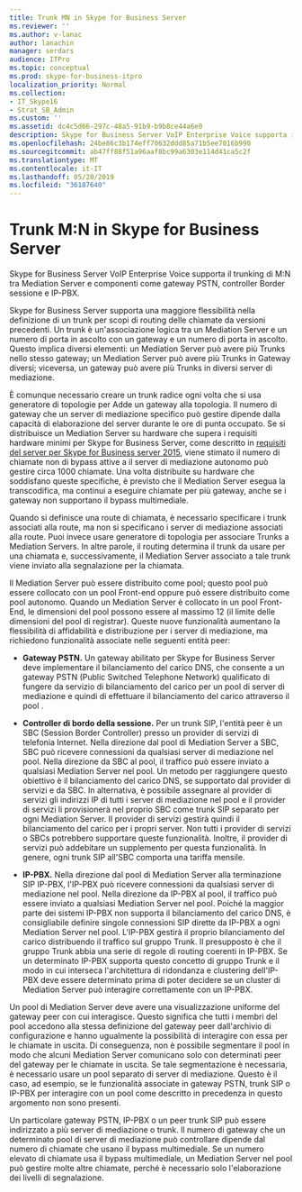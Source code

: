 ```yaml
---
title: Trunk MN in Skype for Business Server
ms.reviewer: ''
ms.author: v-lanac
author: lanachin
manager: serdars
audience: ITPro
ms.topic: conceptual
ms.prod: skype-for-business-itpro
localization_priority: Normal
ms.collection:
- IT_Skype16
- Strat_SB_Admin
ms.custom: ''
ms.assetid: dc4c5d66-297c-48a5-91b9-b9b8ce44a6e0
description: Skype for Business Server VoIP Enterprise Voice supporta il trunking di M:N tra Mediation Server e componenti come gateway PSTN, controller Border sessione e IP-PBX.
ms.openlocfilehash: 24be86c3b174eff70632ddd85a71b5ee7016b990
ms.sourcegitcommit: ab47ff88f51a96aaf8bc99a6303e114d41ca5c2f
ms.translationtype: MT
ms.contentlocale: it-IT
ms.lasthandoff: 05/20/2019
ms.locfileid: "36187640"
---
```

# <a name="mn-trunk-in-skype-for-business-server"></a>Trunk M:N in Skype for Business Server
 
Skype for Business Server VoIP Enterprise Voice supporta il trunking di M:N tra Mediation Server e componenti come gateway PSTN, controller Border sessione e IP-PBX.
  
Skype for Business Server supporta una maggiore flessibilità nella definizione di un trunk per scopi di routing delle chiamate da versioni precedenti. Un trunk è un'associazione logica tra un Mediation Server e un numero di porta in ascolto con un gateway e un numero di porta in ascolto. Questo implica diversi elementi: un Mediation Server può avere più Trunks nello stesso gateway; un Mediation Server può avere più Trunks in Gateway diversi; viceversa, un gateway può avere più Trunks in diversi server di mediazione.
  
È comunque necessario creare un trunk radice ogni volta che si usa generatore di topologie per Adde un gateway alla topologia. Il numero di gateway che un server di mediazione specifico può gestire dipende dalla capacità di elaborazione del server durante le ore di punta occupato. Se si distribuisce un Mediation Server su hardware che supera i requisiti hardware minimi per Skype for Business Server, come descritto in [requisiti del server per Skype for Business server 2015](../../plan-your-deployment/requirements-for-your-environment/server-requirements.md), viene stimato il numero di chiamate non di bypass attive a il server di mediazione autonomo può gestire circa 1000 chiamate. Una volta distribuite su hardware che soddisfano queste specifiche, è previsto che il Mediation Server esegua la transcodifica, ma continui a eseguire chiamate per più gateway, anche se i gateway non supportano il bypass multimediale.
  
Quando si definisce una route di chiamata, è necessario specificare i trunk associati alla route, ma non si specificano i server di mediazione associati alla route. Puoi invece usare generatore di topologia per associare Trunks a Mediation Servers. In altre parole, il routing determina il trunk da usare per una chiamata e, successivamente, il Mediation Server associato a tale trunk viene inviato alla segnalazione per la chiamata.
  
Il Mediation Server può essere distribuito come pool; questo pool può essere collocato con un pool Front-end oppure può essere distribuito come pool autonomo. Quando un Mediation Server è collocato in un pool Front-End, le dimensioni del pool possono essere al massimo 12 (il limite delle dimensioni del pool di registrar). Queste nuove funzionalità aumentano la flessibilità di affidabilità e distribuzione per i server di mediazione, ma richiedono funzionalità associate nelle seguenti entità peer:
  
- **Gateway PSTN.** Un gateway abilitato per Skype for Business Server deve implementare il bilanciamento del carico DNS, che consente a un gateway PSTN (Public Switched Telephone Network) qualificato di fungere da servizio di bilanciamento del carico per un pool di server di mediazione e quindi di effettuare il bilanciamento del carico attraverso il pool .
    
- **Controller di bordo della sessione.** Per un trunk SIP, l'entità peer è un SBC (Session Border Controller) presso un provider di servizi di telefonia Internet. Nella direzione dal pool di Mediation Server a SBC, SBC può ricevere connessioni da qualsiasi server di mediazione nel pool. Nella direzione da SBC al pool, il traffico può essere inviato a qualsiasi Mediation Server nel pool. Un metodo per raggiungere questo obiettivo è il bilanciamento del carico DNS, se supportato dal provider di servizi e da SBC. In alternativa, è possibile assegnare al provider di servizi gli indirizzi IP di tutti i server di mediazione nel pool e il provider di servizi li provisionerà nel proprio SBC come trunk SIP separato per ogni Mediation Server. Il provider di servizi gestirà quindi il bilanciamento del carico per i propri server. Non tutti i provider di servizi o SBCs potrebbero supportare queste funzionalità. Inoltre, il provider di servizi può addebitare un supplemento per questa funzionalità. In genere, ogni trunk SIP all'SBC comporta una tariffa mensile.
    
- **IP-PBX.** Nella direzione dal pool di Mediation Server alla terminazione SIP IP-PBX, l'IP-PBX può ricevere connessioni da qualsiasi server di mediazione nel pool. Nella direzione da IP-PBX al pool, il traffico può essere inviato a qualsiasi Mediation Server nel pool. Poiché la maggior parte dei sistemi IP-PBX non supporta il bilanciamento del carico DNS, è consigliabile definire singole connessioni SIP dirette da IP-PBX a ogni Mediation Server nel pool. L'IP-PBX gestirà il proprio bilanciamento del carico distribuendo il traffico sul gruppo Trunk. Il presupposto è che il gruppo Trunk abbia una serie di regole di routing coerenti in IP-PBX. Se un determinato IP-PBX supporta questo concetto di gruppo Trunk e il modo in cui interseca l'architettura di ridondanza e clustering dell'IP-PBX deve essere determinato prima di poter decidere se un cluster di Mediation Server può interagire correttamente con un IP-PBX.
    
Un pool di Mediation Server deve avere una visualizzazione uniforme del gateway peer con cui interagisce. Questo significa che tutti i membri del pool accedono alla stessa definizione del gateway peer dall'archivio di configurazione e hanno ugualmente la possibilità di interagire con essa per le chiamate in uscita. Di conseguenza, non è possibile segmentare il pool in modo che alcuni Mediation Server comunicano solo con determinati peer del gateway per le chiamate in uscita. Se tale segmentazione è necessaria, è necessario usare un pool separato di server di mediazione. Questo è il caso, ad esempio, se le funzionalità associate in gateway PSTN, trunk SIP o IP-PBX per interagire con un pool come descritto in precedenza in questo argomento non sono presenti.
  
Un particolare gateway PSTN, IP-PBX o un peer trunk SIP può essere indirizzato a più server di mediazione o trunk. Il numero di gateway che un determinato pool di server di mediazione può controllare dipende dal numero di chiamate che usano il bypass multimediale. Se un numero elevato di chiamate usa il bypass multimediale, un Mediation Server nel pool può gestire molte altre chiamate, perché è necessario solo l'elaborazione dei livelli di segnalazione. 
  

